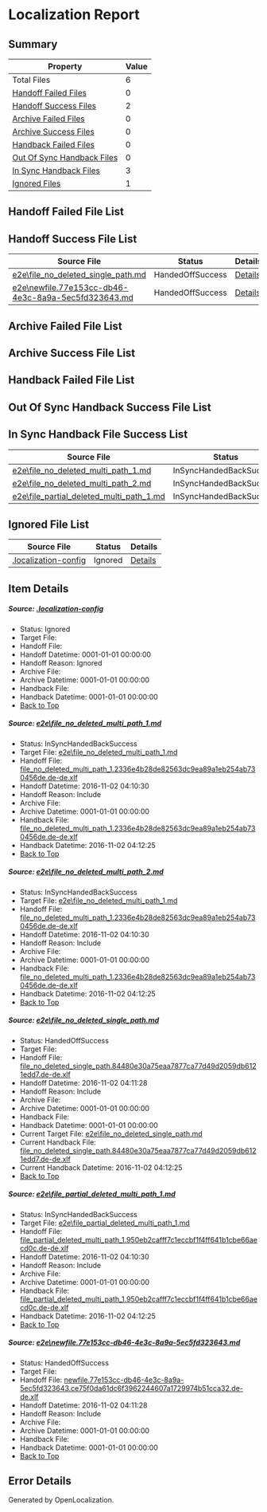 # <a name='report-top'></a> Localization Report

## Summary
 Property | Value 
 -------- | ----- 
 Total Files | 6
[ Handoff Failed Files ](#handoff-failed-list)| 0
[ Handoff Success Files ](#handoff-success-list)| 2
[ Archive Failed Files ](#archive-failed-list)| 0
[ Archive Success Files ](#archive-success-list)| 0
[ Handback Failed Files ](#handback-failed-list)| 0
[ Out Of Sync Handback Files ](#outofsync-handback-success-list)| 0
[ In Sync Handback Files ](#insync-handback-success-list)| 3
[ Ignored Files ](#ignored-list)| 1

## <a name='handoff-failed-list'></a> Handoff Failed File List

## <a name='handoff-success-list'></a> Handoff Success File List
 Source File | Status | Details 
 ----------- | ------ | ------- 
 [e2e\file_no_deleted_single_path.md](https://github.com/OpenLocalizationTestOrg/ol-test0/blob/ef86bf97b68b014d035e6f7cf59cf37ba6071c97/e2e/file_no_deleted_single_path.md) | HandedOffSuccess | [Details](#8165e9f21f71d57c77e8acb60040e39cc3660ffb3)
 [e2e\newfile.77e153cc-db46-4e3c-8a9a-5ec5fd323643.md](https://github.com/OpenLocalizationTestOrg/ol-test0/blob/ef86bf97b68b014d035e6f7cf59cf37ba6071c97/e2e/newfile.77e153cc-db46-4e3c-8a9a-5ec5fd323643.md) | HandedOffSuccess | [Details](#a8d37c66e6d4b5076a4e9d7c35a064f8207164d15)

## <a name='archive-failed-list'></a> Archive Failed File List

## <a name='archive-success-list'></a> Archive Success File List

## <a name='handback-failed-list'></a> Handback Failed File List

## <a name='outofsync-handback-success-list'></a> Out Of Sync Handback Success File List

## <a name='insync-handback-success-list'></a> In Sync Handback File Success List
 Source File | Status | Details 
 ----------- | ------ | ------- 
 [e2e\file_no_deleted_multi_path_1.md](https://github.com/OpenLocalizationTestOrg/ol-test0/blob/553ed420f5d7e362589624b4cd6a28550b9d2bf1/e2e/file_no_deleted_multi_path_1.md) | InSyncHandedBackSuccess | [Details](#ae2a2c6f1a1be0d909420cc89e3989f2a6d05d231)
 [e2e\file_no_deleted_multi_path_2.md](https://github.com/OpenLocalizationTestOrg/ol-test0/blob/ef86bf97b68b014d035e6f7cf59cf37ba6071c97/e2e/file_no_deleted_multi_path_2.md) | InSyncHandedBackSuccess | [Details](#ae2a2c6f1a1be0d909420cc89e3989f2a6d05d232)
 [e2e\file_partial_deleted_multi_path_1.md](https://github.com/OpenLocalizationTestOrg/ol-test0/blob/553ed420f5d7e362589624b4cd6a28550b9d2bf1/e2e/file_partial_deleted_multi_path_1.md) | InSyncHandedBackSuccess | [Details](#95e41ca51ed549fa8190f3b6ca243e07c3da5a174)

## <a name='ignored-list'></a> Ignored File List
 Source File | Status | Details 
 ----------- | ------ | ------- 
 [.localization-config](https://github.com/OpenLocalizationTestOrg/ol-test0/blob/ef86bf97b68b014d035e6f7cf59cf37ba6071c97/.localization-config) | Ignored | [Details](#c268a05ecaa7ec85942ed632c29928ee5bd6da8d0)

## Item Details
##### <a name='c268a05ecaa7ec85942ed632c29928ee5bd6da8d0'></a> Source: [.localization-config](https://github.com/OpenLocalizationTestOrg/ol-test0/blob/ef86bf97b68b014d035e6f7cf59cf37ba6071c97/.localization-config)
* Status: Ignored
* Target File: 
* Handoff File: 
* Handoff Datetime: 0001-01-01 00:00:00
* Handoff Reason: Ignored
* Archive File: 
* Archive Datetime: 0001-01-01 00:00:00
* Handback File: 
* Handback Datetime: 0001-01-01 00:00:00
* [Back to Top](#report-top)

##### <a name='ae2a2c6f1a1be0d909420cc89e3989f2a6d05d231'></a> Source: [e2e\file_no_deleted_multi_path_1.md](https://github.com/OpenLocalizationTestOrg/ol-test0/blob/553ed420f5d7e362589624b4cd6a28550b9d2bf1/e2e/file_no_deleted_multi_path_1.md)
* Status: InSyncHandedBackSuccess
* Target File: [e2e\file_no_deleted_multi_path_1.md](https://github.com/OpenLocalizationTestOrg/ol-test0-dede/blob/6b54885980dd17d2b152c44556d831baf406ebb6/e2e/file_no_deleted_multi_path_1.md)
* Handoff File: [file_no_deleted_multi_path_1.2336e4b28de82563dc9ea89a1eb254ab730456de.de-de.xlf](https://github.com/OpenLocalizationTestOrg/ol-test0-handoff/blob/2944a89bedb790d42e31788760785ae04e372213/ol-handoff/OpenLocalizationTestOrg/ol-test0-dede/yufeih/mt/file_no_deleted_multi_path_1.2336e4b28de82563dc9ea89a1eb254ab730456de.de-de.xlf)
* Handoff Datetime: 2016-11-02 04:10:30
* Handoff Reason: Include
* Archive File: 
* Archive Datetime: 0001-01-01 00:00:00
* Handback File: [file_no_deleted_multi_path_1.2336e4b28de82563dc9ea89a1eb254ab730456de.de-de.xlf](https://github.com/OpenLocalizationTestOrg/ol-test0-handback/blob/888641103b3e591f49ac8d5c73a7f285e6ff6afd/ol-handback/OpenLocalizationTestOrg/ol-test0-dede/yufeih/mt/file_no_deleted_multi_path_1.2336e4b28de82563dc9ea89a1eb254ab730456de.de-de.xlf)
* Handback Datetime: 2016-11-02 04:12:25
* [Back to Top](#report-top)

##### <a name='ae2a2c6f1a1be0d909420cc89e3989f2a6d05d232'></a> Source: [e2e\file_no_deleted_multi_path_2.md](https://github.com/OpenLocalizationTestOrg/ol-test0/blob/ef86bf97b68b014d035e6f7cf59cf37ba6071c97/e2e/file_no_deleted_multi_path_2.md)
* Status: InSyncHandedBackSuccess
* Target File: [e2e\file_no_deleted_multi_path_1.md](https://github.com/OpenLocalizationTestOrg/ol-test0-dede/blob/6b54885980dd17d2b152c44556d831baf406ebb6/e2e/file_no_deleted_multi_path_1.md)
* Handoff File: [file_no_deleted_multi_path_1.2336e4b28de82563dc9ea89a1eb254ab730456de.de-de.xlf](https://github.com/OpenLocalizationTestOrg/ol-test0-handoff/blob/2944a89bedb790d42e31788760785ae04e372213/ol-handoff/OpenLocalizationTestOrg/ol-test0-dede/yufeih/mt/file_no_deleted_multi_path_1.2336e4b28de82563dc9ea89a1eb254ab730456de.de-de.xlf)
* Handoff Datetime: 2016-11-02 04:10:30
* Handoff Reason: Include
* Archive File: 
* Archive Datetime: 0001-01-01 00:00:00
* Handback File: [file_no_deleted_multi_path_1.2336e4b28de82563dc9ea89a1eb254ab730456de.de-de.xlf](https://github.com/OpenLocalizationTestOrg/ol-test0-handback/blob/888641103b3e591f49ac8d5c73a7f285e6ff6afd/ol-handback/OpenLocalizationTestOrg/ol-test0-dede/yufeih/mt/file_no_deleted_multi_path_1.2336e4b28de82563dc9ea89a1eb254ab730456de.de-de.xlf)
* Handback Datetime: 2016-11-02 04:12:25
* [Back to Top](#report-top)

##### <a name='8165e9f21f71d57c77e8acb60040e39cc3660ffb3'></a> Source: [e2e\file_no_deleted_single_path.md](https://github.com/OpenLocalizationTestOrg/ol-test0/blob/ef86bf97b68b014d035e6f7cf59cf37ba6071c97/e2e/file_no_deleted_single_path.md)
* Status: HandedOffSuccess
* Target File: 
* Handoff File: [file_no_deleted_single_path.84480e30a75eaa7877ca77d49d2059db6121edd7.de-de.xlf](https://github.com/OpenLocalizationTestOrg/ol-test0-handoff/blob/9c80d288c02f19cf8392e133305649415bc0c0f2/ol-handoff/OpenLocalizationTestOrg/ol-test0-dede/yufeih/mt/file_no_deleted_single_path.84480e30a75eaa7877ca77d49d2059db6121edd7.de-de.xlf)
* Handoff Datetime: 2016-11-02 04:11:28
* Handoff Reason: Include
* Archive File: 
* Archive Datetime: 0001-01-01 00:00:00
* Handback File: 
* Handback Datetime: 0001-01-01 00:00:00
* Current Target File: [e2e\file_no_deleted_single_path.md](https://github.com/OpenLocalizationTestOrg/ol-test0-dede/blob/6b54885980dd17d2b152c44556d831baf406ebb6/e2e/file_no_deleted_single_path.md)
* Current Handback File: [file_no_deleted_single_path.84480e30a75eaa7877ca77d49d2059db6121edd7.de-de.xlf](https://github.com/OpenLocalizationTestOrg/ol-test0-handback/blob/888641103b3e591f49ac8d5c73a7f285e6ff6afd/ol-handback/OpenLocalizationTestOrg/ol-test0-dede/yufeih/mt/file_no_deleted_single_path.84480e30a75eaa7877ca77d49d2059db6121edd7.de-de.xlf)
* Current Handback Datetime: 2016-11-02 04:12:25
* [Back to Top](#report-top)

##### <a name='95e41ca51ed549fa8190f3b6ca243e07c3da5a174'></a> Source: [e2e\file_partial_deleted_multi_path_1.md](https://github.com/OpenLocalizationTestOrg/ol-test0/blob/553ed420f5d7e362589624b4cd6a28550b9d2bf1/e2e/file_partial_deleted_multi_path_1.md)
* Status: InSyncHandedBackSuccess
* Target File: [e2e\file_partial_deleted_multi_path_1.md](https://github.com/OpenLocalizationTestOrg/ol-test0-dede/blob/6b54885980dd17d2b152c44556d831baf406ebb6/e2e/file_partial_deleted_multi_path_1.md)
* Handoff File: [file_partial_deleted_multi_path_1.950eb2cafff7c1eccbf1f4ff641b1cbe66aecd0c.de-de.xlf](https://github.com/OpenLocalizationTestOrg/ol-test0-handoff/blob/2944a89bedb790d42e31788760785ae04e372213/ol-handoff/OpenLocalizationTestOrg/ol-test0-dede/yufeih/mt/file_partial_deleted_multi_path_1.950eb2cafff7c1eccbf1f4ff641b1cbe66aecd0c.de-de.xlf)
* Handoff Datetime: 2016-11-02 04:10:30
* Handoff Reason: Include
* Archive File: 
* Archive Datetime: 0001-01-01 00:00:00
* Handback File: [file_partial_deleted_multi_path_1.950eb2cafff7c1eccbf1f4ff641b1cbe66aecd0c.de-de.xlf](https://github.com/OpenLocalizationTestOrg/ol-test0-handback/blob/888641103b3e591f49ac8d5c73a7f285e6ff6afd/ol-handback/OpenLocalizationTestOrg/ol-test0-dede/yufeih/mt/file_partial_deleted_multi_path_1.950eb2cafff7c1eccbf1f4ff641b1cbe66aecd0c.de-de.xlf)
* Handback Datetime: 2016-11-02 04:12:25
* [Back to Top](#report-top)

##### <a name='a8d37c66e6d4b5076a4e9d7c35a064f8207164d15'></a> Source: [e2e\newfile.77e153cc-db46-4e3c-8a9a-5ec5fd323643.md](https://github.com/OpenLocalizationTestOrg/ol-test0/blob/ef86bf97b68b014d035e6f7cf59cf37ba6071c97/e2e/newfile.77e153cc-db46-4e3c-8a9a-5ec5fd323643.md)
* Status: HandedOffSuccess
* Target File: 
* Handoff File: [newfile.77e153cc-db46-4e3c-8a9a-5ec5fd323643.ce75f0da61dc6f3962244607a1729974b51cca32.de-de.xlf](https://github.com/OpenLocalizationTestOrg/ol-test0-handoff/blob/9c80d288c02f19cf8392e133305649415bc0c0f2/ol-handoff/OpenLocalizationTestOrg/ol-test0-dede/yufeih/mt/newfile.77e153cc-db46-4e3c-8a9a-5ec5fd323643.ce75f0da61dc6f3962244607a1729974b51cca32.de-de.xlf)
* Handoff Datetime: 2016-11-02 04:11:28
* Handoff Reason: Include
* Archive File: 
* Archive Datetime: 0001-01-01 00:00:00
* Handback File: 
* Handback Datetime: 0001-01-01 00:00:00
* [Back to Top](#report-top)


## Error Details

Generated by OpenLocalization.
